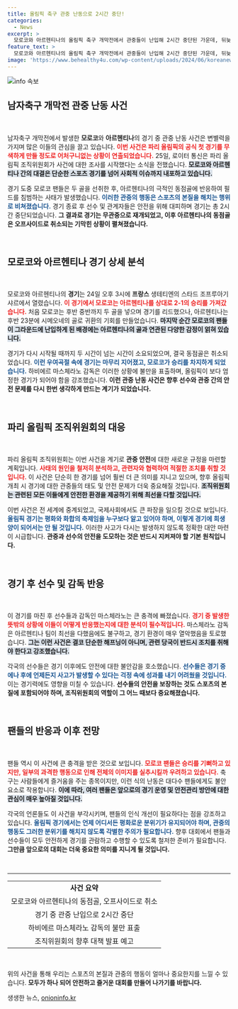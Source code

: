 ```yaml
---
title: 올림픽 축구 관중 난동으로 2시간 중단!
categories:
  - News
excerpt: >
  모로코와 아르헨티나의 올림픽 축구 개막전에서 관중들이 난입해 2시간 중단된 가운데, 뒤늦게 취소된 아르헨티나의 동점골이 논란이 되고 있다. 이 대혼란의 진실은 과연 무엇일까?
feature_text: >
  모로코와 아르헨티나의 올림픽 축구 개막전에서 관중들이 난입해 2시간 중단된 가운데, 뒤늦게 취소된 아르헨티나의 동점골이 논란이 되고 있다. 이 대혼란의 진실은 과연 무엇일까?
image: 'https://www.behealthy4u.com/wp-content/uploads/2024/06/koreanews.jpg'
---
```


<p><img src="https://www.behealthy4u.com/wp-content/uploads/2024/06/koreanews.jpg" alt="info 속보" /></p>

<h2 data-ke-size="size26">남자축구 개막전 관중 난동 사건</h2>

<p data-ke-size="size16">&nbsp;</p>

<p>남자축구 개막전에서 발생한 <b>모로코</b>와 <b>아르헨티나</b>의 경기 중 관중 난동 사건은 변별력을 가지며 많은 이들의 관심을 끌고 있습니다. <b><span style="color: #ee2323;">이번 사건은 파리 올림픽의 공식 첫 경기를 무색하게 만들 정도로 어처구니없는 상황이 연출되었습니다.</span></b> 25일, 로이터 통신은 파리 올림픽 조직위원회가 사건에 대한 조사를 시작했다는 소식을 전했습니다. <b><span style="background-color: #21538527;">모로코와 아르헨티나 간의 대결은 단순한 스포츠 경기를 넘어 사회적 이슈까지 내포하고 있습니다.</span></b>  </p>

<p>경기 도중 모로코 팬들은 두 골을 선취한 후, 아르헨티나의 극적인 동점골에 반응하여 필드를 침범하는 사태가 발생했습니다. <b><span style="color: #1a5490;">이러한 관중의 행동은 스포츠의 본질을 해치는 행위로 비쳐졌습니다.</span></b> 경기 종료 후 선수 및 관계자들은 안전을 위해 대피하며 경기는 총 2시간 중단되었습니다. <b>그 결과로 경기는 무관중으로 재개되었고, 이후 아르헨티나의 동점골은 오프사이드로 취소되는 기막힌 상황이 펼쳐졌습니다.</b></p>

<p data-ke-size="size16">&nbsp;</p>

<h2 data-ke-size="size26">모로코와 아르헨티나 경기 상세 분석</h2>

<p data-ke-size="size16">&nbsp;</p>

<p>모로코와 아르헨티나의 <b>경기</b>는 24일 오후 3시에 <b>프랑스</b> 생테티엔의 스타드 조프루아기샤르에서 열렸습니다. <b><span style="color: #ee2323;">이 경기에서 모로코는 아르헨티나를 상대로 2-1의 승리를 가져갔습니다.</span></b> 처음 모로코는 후반 중반까지 두 골을 넣으며 경기를 리드했으나, 아르헨티나는 후반 23분에 시메오네의 골로 귀환의 기회를 만들었습니다. <b><span style="background-color: #21538527;">마지막 순간 모로코의 팬들이 그라운드에 난입하게 된 배경에는 아르헨티나의 골과 연관된 다양한 감정이 얽혀 있습니다.</span></b></p>

<p>경기가 다시 시작될 때까지 두 시간이 넘는 시간이 소요되었으며, 결국 동점골은 취소되었습니다. <b><span style="color: #1a5490;">이런 우여곡절 속에 경기는 마무리 지어졌고, 모로코가 승리를 차지하게 되었습니다.</span></b> 하비에르 마스체라노 감독은 이러한 상황에 불만을 표출하며, 올림픽이 보다 엄정한 경기가 되어야 함을 강조했습니다. <b>이런 관중 난동 사건은 향후 선수와 관중 간의 안전 문제를 다시 한번 생각하게 만드는 계기가 되었습니다.</b></p>

<p data-ke-size="size16">&nbsp;</p>

<h2 data-ke-size="size26">파리 올림픽 조직위원회의 대응</h2>

<p data-ke-size="size16">&nbsp;</p>

<p>파리 올림픽 조직위원회는 이번 사건을 계기로 <b>관중 안전</b>에 대한 새로운 규정을 마련할 계획입니다. <b><span style="color: #ee2323;">사태의 원인을 철저히 분석하고, 관련자와 협력하여 적절한 조치를 취할 것입니다.</span></b> 이 사건은 단순히 한 경기를 넘어 훨씬 더 큰 의미를 지니고 있으며, 향후 올림픽 개최 시 경기에 대한 관중들의 태도 및 안전 문제가 더욱 중요해질 것입니다. <b><span style="background-color: #21538527;">조직위원회는 관련된 모든 이들에게 안전한 환경을 제공하기 위해 최선을 다할 것입니다.</span></b></p>

<p>이번 사건은 전 세계에 중계되었고, 국제사회에서도 큰 파장을 일으킬 것으로 보입니다. <b><span style="color: #1a5490;">올림픽 경기는 평화와 화합의 축제임을 누구보다 알고 있어야 하며, 이렇게 경기에 희생양이 되어서는 안 될 것입니다.</span></b> 이러한 사고가 다시는 발생하지 않도록 정확한 대안 마련이 시급합니다. <b>관중과 선수의 안전을 도모하는 것은 반드시 지켜져야 할 기본 원칙입니다.</b></p>

<p data-ke-size="size16">&nbsp;</p>

<h2 data-ke-size="size26">경기 후 선수 및 감독 반응</h2>

<p data-ke-size="size16">&nbsp;</p>

<p>이 경기를 마친 후 선수들과 감독인 마스체라노는 큰 충격에 빠졌습니다. <b><span style="color: #ee2323;">경기 중 발생한 뜻밖의 상황에 이들이 어떻게 반응했는지에 대한 분석이 필수적입니다.</span></b> 마스체라노 감독은 아르헨티나 팀이 최선을 다했음에도 불구하고, 경기 환경이 매우 열악했음을 토로했습니다. <b><span style="background-color: #21538527;">그는 이런 사건은 결코 단순한 해프닝이 아니며, 관련 당국이 반드시 조치를 취해야 한다고 강조했습니다.</span></b></p>

<p>각국의 선수들은 경기 이후에도 안전에 대한 불안감을 호소했습니다. <b><span style="color: #1a5490;">선수들은 경기 중에나 후에 언제든지 사고가 발생할 수 있다는 걱정 속에 성과를 내기 어려웠을 것입니다.</span></b> 이는 경기력에도 영향을 미칠 수 있습니다. <b>선수들의 안전을 보장하는 것도 스포츠의 본질에 포함되어야 하며, 조직위원회의 역할이 그 어느 때보다 중요해졌습니다.</b></p>

<p data-ke-size="size16">&nbsp;</p>

<h2 data-ke-size="size26">팬들의 반응과 이후 전망</h2>

<p data-ke-size="size16">&nbsp;</p>

<p>팬들 역시 이 사건에 큰 충격을 받은 것으로 보입니다. <b><span style="color: #ee2323;">모로코 팬들은 승리를 기뻐하고 있지만, 일부의 과격한 행동으로 인해 전체의 이미지를 실추시킬까 우려하고 있습니다.</span></b> 축구는 사람들에게 즐거움을 주는 종목이지만, 이런 식의 난동은 대다수 팬들에게도 불안요소로 작용합니다. <b><span style="background-color: #21538527;">이에 따라, 여러 팬들은 앞으로의 경기 운영 및 안전관리 방안에 대한 관심이 매우 높아질 것입니다.</span></b></p>

<p>각국의 언론들도 이 사건을 부각시키며, 팬들의 인식 개선이 필요하다는 점을 강조하고 있습니다. <b><span style="color: #1a5490;">올림픽 경기에서는 언제 어디서든 평화로운 분위기가 유지되어야 하며, 관중의 행동도 그러한 분위기를 해치지 않도록 각별한 주의가 필요합니다.</span></b> 향후 대회에서 팬들과 선수들이 모두 안전하게 경기를 관람하고 수행할 수 있도록 철저한 준비가 필요합니다. <b>그만큼 앞으로의 대회는 더욱 중요한 의미를 지니게 될 것입니다.</b></p>

<p data-ke-size="size16">&nbsp;</p>

<hr>

<table style="width: 100%; border-collapse: collapse;">
<tr>
<td style="text-align: center; height: 17px;"><b>사건 요약</b></td>
</tr>
<tr>
<td style="text-align: center; height: 17px;">모로코와 아르헨티나의 동점골, 오프사이드로 취소</td>
</tr>
<tr>
<td style="text-align: center; height: 17px;">경기 중 관중 난입으로 2시간 중단</td>
</tr>
<tr>
<td style="text-align: center; height: 17px;">하비에르 마스체라노 감독의 불만 표출</td>
</tr>
<tr>
<td style="text-align: center; height: 17px;">조직위원회의 향후 대책 발표 예고</td>
</tr>
</table>

<p data-ke-size="size16">&nbsp;</p> 

<p>위의 사건을 통해 우리는 스포츠의 본질과 관중의 행동이 얼마나 중요한지를 느낄 수 있습니다. <b>모두가 하나 되어 안전하고 즐거운 대회를 만들어 나가기를 바랍니다.</b></p>
생생한 뉴스, <a href="https://onioninfo.kr" rel="dofollow">onioninfo.kr</a>


